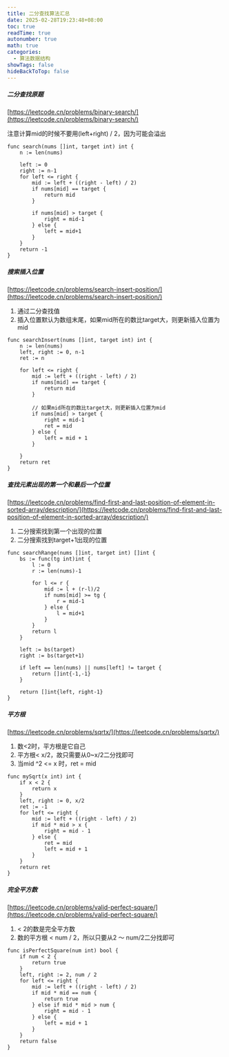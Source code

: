 ```yaml
---
title: 二分查找算法汇总
date: 2025-02-28T19:23:48+08:00
toc: true
readTime: true
autonumber: true
math: true
categories:
  - 算法数据结构
showTags: false
hideBackToTop: false
---
```

##### 二分查找原题
[https://leetcode.cn/problems/binary-search/](https://leetcode.cn/problems/binary-search/)

注意计算mid的时候不要用(left+right) / 2，因为可能会溢出

```
func search(nums []int, target int) int {
    n := len(nums)

    left := 0
    right := n-1
    for left <= right {
        mid := left + ((right - left) / 2)
        if nums[mid] == target {
            return mid
        }

        if nums[mid] > target {
            right = mid-1
        } else {
            left = mid+1
        }
    }
    return -1
}
```

##### 搜索插入位置
[https://leetcode.cn/problems/search-insert-position/](https://leetcode.cn/problems/search-insert-position/)
1. 通过二分查找值
2. 插入位置默认为数组末尾，如果mid所在的数比target大，则更新插入位置为mid

```
func searchInsert(nums []int, target int) int {
    n := len(nums)
    left, right := 0, n-1
    ret := n

    for left <= right {
        mid := left + ((right - left) / 2)
        if nums[mid] == target {
            return mid
        }

		// 如果mid所在的数比target大，则更新插入位置为mid
        if nums[mid] > target {
            right = mid-1
            ret = mid
        } else {
            left = mid + 1
        }

    }
    return ret
}
```

##### 查找元素出现的第一个和最后一个位置
[https://leetcode.cn/problems/find-first-and-last-position-of-element-in-sorted-array/description/](https://leetcode.cn/problems/find-first-and-last-position-of-element-in-sorted-array/description/)
1. 二分搜索找到第一个出现的位置
2. 二分搜索找到target+1出现的位置

```
func searchRange(nums []int, target int) []int {
    bs := func(tg int)int {
        l := 0
        r := len(nums)-1

        for l <= r {
            mid := l + (r-l)/2
            if nums[mid] >= tg {
                r = mid-1
            } else {
                l = mid+1
            }
        }
        return l
    }

    left := bs(target)
    right := bs(target+1)
    
    if left == len(nums) || nums[left] != target {
        return []int{-1,-1}
    }

    return []int{left, right-1}
}
```

##### 平方根
[https://leetcode.cn/problems/sqrtx/](https://leetcode.cn/problems/sqrtx/)
1. 数<2时，平方根是它自己
2. 平方根< x/2，故只需要从0~x/2二分找即可
3. 当mid ^2 <= x 时，ret = mid

```
func mySqrt(x int) int {
    if x < 2 {
        return x
    }
    left, right := 0, x/2
    ret := -1
    for left <= right {
        mid := left + ((right - left) / 2)
        if mid * mid > x {
            right = mid - 1
        } else {
            ret = mid
            left = mid + 1
        }
    }
    return ret
}
```

##### 完全平方数
[https://leetcode.cn/problems/valid-perfect-square/](https://leetcode.cn/problems/valid-perfect-square/)
1. < 2的数是完全平方数
2. 数的平方根 < num / 2，所以只要从2 ～ num/2二分找即可

```
func isPerfectSquare(num int) bool {
    if num < 2 {
        return true
    }
    left, right := 2, num / 2
    for left <= right {
        mid := left + ((right - left) / 2)
        if mid * mid == num {
            return true
        } else if mid * mid > num {
            right = mid - 1
        } else {
            left = mid + 1
        }
    }
    return false
}
```